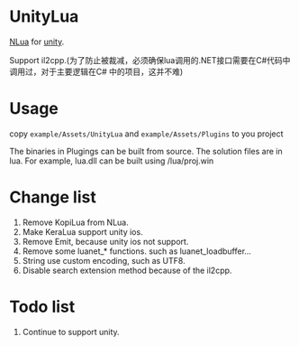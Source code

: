 # UnityLua #

[NLua](https://github.com/NLua/NLua) for [unity](http://www.unity3d.com/). 

Support il2cpp.(为了防止被裁减，必须确保lua调用的.NET接口需要在C#代码中调用过，对于主要逻辑在C# 中的项目，这并不难)

# Usage #
copy `example/Assets/UnityLua` and `example/Assets/Plugins` to you project

The binaries in Plugings can be built from source. The solution files are in lua. For example, lua.dll can be built using /lua/proj.win

# Change list #
1. Remove KopiLua from NLua.
1. Make KeraLua support unity ios. 
1. Remove Emit, because unity ios not support.
1. Remove some luanet_* functions. such as luanet_loadbuffer...
1. String use custom encoding, such as UTF8.
1. Disable search extension method because of the il2cpp.

# Todo list #
1. Continue to support unity.

